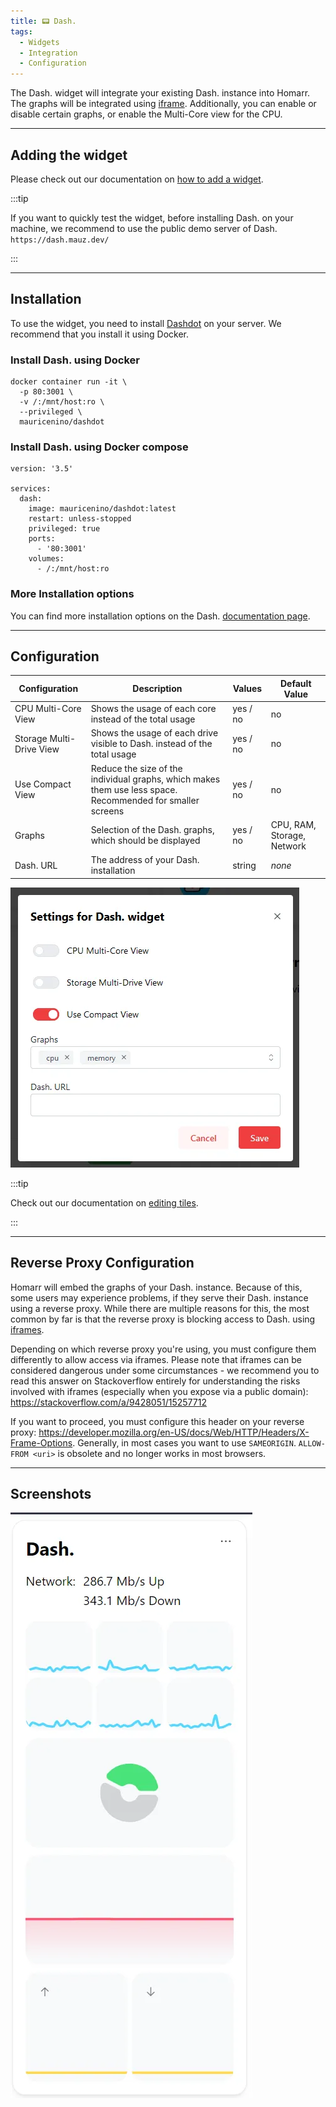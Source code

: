 ```yaml
---
title: 📟 Dash.
tags:
  - Widgets
  - Integration
  - Configuration
---
```



The Dash. widget will integrate your existing Dash. instance into Homarr. The graphs will be integrated using [iframe](https://developer.mozilla.org/en-US/docs/Web/HTML/Element/iframe).
Additionally, you can enable or disable certain graphs, or enable the Multi-Core view for the CPU.

---

## Adding the widget
Please check out our documentation on [how to add a widget](/docs/introduction/after-the-installation#adding-widgets).

:::tip

If you want to quickly test the widget, before installing Dash. on your machine, we recommend to use the public demo server of Dash.
`https://dash.mauz.dev/`

:::

---

## Installation
To use the widget, you need to install [Dashdot](https://github.com/MauriceNino/dashdot) on your server. We recommend that you install it using Docker.

### Install Dash. using Docker
```
docker container run -it \
  -p 80:3001 \
  -v /:/mnt/host:ro \
  --privileged \
  mauricenino/dashdot
```

### Install Dash. using Docker compose
```
version: '3.5'

services:
  dash:
    image: mauricenino/dashdot:latest
    restart: unless-stopped
    privileged: true
    ports:
      - '80:3001'
    volumes:
      - /:/mnt/host:ro
```

### More Installation options
You can find more installation options on the Dash. [documentation page](https://getdashdot.com/docs/install).

---

## Configuration
| Configuration         | Description | Values | Default Value |
| --------------------- | ----------- | ------ | ------------- |
| CPU Multi-Core View | Shows the usage of each core instead of the total usage | yes / no | no |
| Storage Multi-Drive View | Shows the usage of each drive visible to Dash. instead of the total usage | yes / no | no |
| Use Compact View | Reduce the size of the individual graphs, which makes them use less space. Recommended for smaller screens | yes / no | no |
| Graphs | Selection of the Dash. graphs, which should be displayed | yes / no | CPU, RAM, Storage, Network |
| Dash. URL | The address of your Dash. installation | string | *none* |

![dash dot configuration](./img/dashDot/widget-dashdot-configuration.webp)

:::tip

Check out our documentation on [editing tiles](/docs/introduction/after-the-installation#organizing-and-re-arranging-your-dashboard).

:::

---

## Reverse Proxy Configuration
Homarr will embed the graphs of your Dash. instance.
Because of this, some users may experience problems, if they serve their Dash. instance using a reverse proxy.
While there are multiple reasons for this, the most common by far is that the reverse proxy is blocking access to Dash. using [iframes](https://developer.mozilla.org/en-US/docs/Web/HTML/Element/iframe).

Depending on which reverse proxy you're using, you must configure them differently to allow access via iframes.
Please note that iframes can be considered dangerous under some circumstances - we recommend you to read this answer on Stackoverflow entirely for understanding the risks involved with iframes (especially when you expose via a public domain): https://stackoverflow.com/a/9428051/15257712

If you want to proceed, you must configure this header on your reverse proxy: https://developer.mozilla.org/en-US/docs/Web/HTTP/Headers/X-Frame-Options. Generally, in most cases you want to use ``SAMEORIGIN``. ``ALLOW-FROM <uri>`` is obsolete and no longer works in most browsers.

---

## Screenshots

![dash dot widget in light mode](./img/dashDot/widget-dashdot-light-mode.webp)
